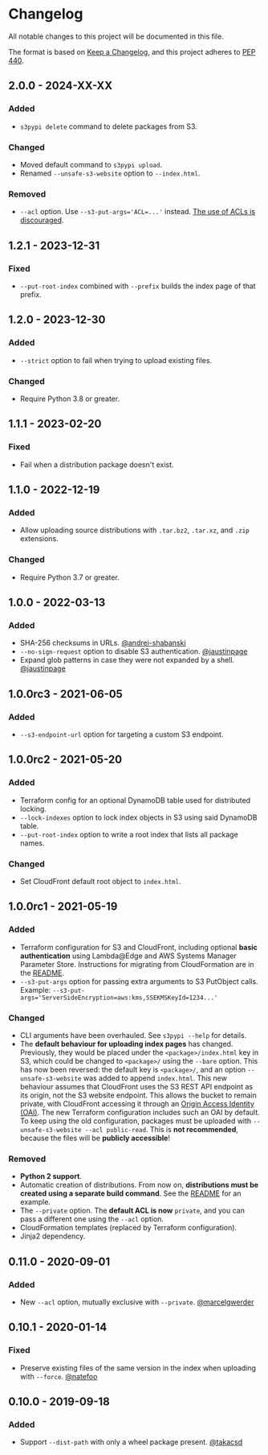 # Changelog

All notable changes to this project will be documented in this file.

The format is based on [Keep a Changelog](https://keepachangelog.com/en/1.0.0/),
and this project adheres to [PEP 440](https://www.python.org/dev/peps/pep-0440/).


## 2.0.0 - 2024-XX-XX

### Added

- `s3pypi delete` command to delete packages from S3.

### Changed

- Moved default command to `s3pypi upload`.
- Renamed `--unsafe-s3-website` option to `--index.html`.

### Removed

- `--acl` option. Use `--s3-put-args='ACL=...'` instead. [The use of ACLs is discouraged].

[The use of ACLs is discouraged]: https://docs.aws.amazon.com/AmazonS3/latest/userguide/about-object-ownership.html


## 1.2.1 - 2023-12-31

### Fixed

- `--put-root-index` combined with `--prefix` builds the index page of that prefix.


## 1.2.0 - 2023-12-30

### Added

- `--strict` option to fail when trying to upload existing files.

### Changed

- Require Python 3.8 or greater.


## 1.1.1 - 2023-02-20

### Fixed

- Fail when a distribution package doesn't exist.


## 1.1.0 - 2022-12-19

### Added

- Allow uploading source distributions with `.tar.bz2`, `.tar.xz`, and `.zip` extensions.

### Changed

- Require Python 3.7 or greater.


## 1.0.0 - 2022-03-13

### Added

- SHA-256 checksums in URLs. [@andrei-shabanski](https://github.com/andrei-shabanski)
- `--no-sign-request` option to disable S3 authentication.
  [@jaustinpage](https://github.com/jaustinpage)
- Expand glob patterns in case they were not expanded by a shell.
  [@jaustinpage](https://github.com/jaustinpage)


## 1.0.0rc3 - 2021-06-05

### Added

- `--s3-endpoint-url` option for targeting a custom S3 endpoint.


## 1.0.0rc2 - 2021-05-20

### Added

- Terraform config for an optional DynamoDB table used for distributed locking.
- `--lock-indexes` option to lock index objects in S3 using said DynamoDB table.
- `--put-root-index` option to write a root index that lists all package names.

### Changed

- Set CloudFront default root object to `index.html`.


## 1.0.0rc1 - 2021-05-19

### Added

- Terraform configuration for S3 and CloudFront, including optional **basic
  authentication** using Lambda@Edge and AWS Systems Manager Parameter Store. Instructions
  for migrating from CloudFormation are in the [README](README.md).
- `--s3-put-args` option for passing extra arguments to S3 PutObject calls. Example:
  `--s3-put-args='ServerSideEncryption=aws:kms,SSEKMSKeyId=1234...'`

### Changed

- CLI arguments have been overhauled. See `s3pypi --help` for details.
- The **default behaviour for uploading index pages** has changed. Previously, they would
  be placed under the `<package>/index.html` key in S3, which could be changed to
  `<package>/` using the `--bare` option. This has now been reversed: the default key is
  `<package>/`, and an option `--unsafe-s3-website` was added to append `index.html`. This
  new behaviour assumes that CloudFront uses the S3 REST API endpoint as its origin, not
  the S3 website endpoint. This allows the bucket to remain private, with CloudFront
  accessing it through an [Origin Access Identity (OAI)]. The new Terraform configuration
  includes such an OAI by default. To keep using the old configuration, packages must be
  uploaded with `--unsafe-s3-website --acl public-read`. This is **not recommended**,
  because the files will be **publicly accessible**!

[Origin Access Identity (OAI)]: https://docs.aws.amazon.com/AmazonCloudFront/latest/DeveloperGuide/private-content-restricting-access-to-s3.html

### Removed

- **Python 2 support**.
- Automatic creation of distributions. From now on, **distributions must be created using
  a separate build command**. See the [README](README.md) for an example.
- The `--private` option. The **default ACL is now** `private`, and you can pass a
  different one using the `--acl` option.
- CloudFormation templates (replaced by Terraform configuration).
- Jinja2 dependency.


## 0.11.0 - 2020-09-01

### Added

- New `--acl` option, mutually exclusive with `--private`.
  [@marcelgwerder](https://github.com/marcelgwerder)


## 0.10.1 - 2020-01-14

### Fixed

- Preserve existing files of the same version in the index when uploading with `--force`.
  [@natefoo](https://github.com/natefoo)


## 0.10.0 - 2019-09-18

### Added

- Support `--dist-path` with only a wheel package present.
  [@takacsd](https://github.com/takacsd)
